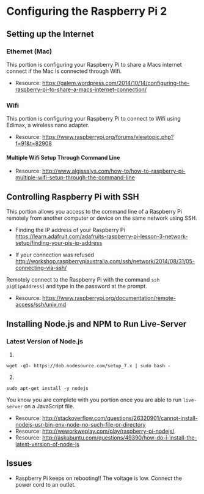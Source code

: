 # Configuring the Raspberry Pi 2

## Setting up the Internet

### Ethernet (Mac)
This portion is configuring your Raspberry Pi to share a Macs internet connect if the Mac is connected through Wifi.

- Resource: https://galem.wordpress.com/2014/10/14/configuring-the-raspberry-pi-to-share-a-macs-internet-connection/

### Wifi
This portion is configuring your Raspberry Pi to connect to Wifi using Edimax, a wireless nano adapter.

- Resource: https://www.raspberrypi.org/forums/viewtopic.php?f=91&t=82908

#### Multiple Wifi Setup Through Command Line

- Resource: http://www.algissalys.com/how-to/how-to-raspberry-pi-multiple-wifi-setup-through-the-command-line

## Controlling Raspberry Pi with SSH
This portion allows you access to the command line of a Raspberry Pi remotely from another computer or device on the same network using SSH.

- Finding the IP address of your Raspberry Pi
https://learn.adafruit.com/adafruits-raspberry-pi-lesson-3-network-setup/finding-your-pis-ip-address

- If your connection was refused
http://workshop.raspberrypiaustralia.com/ssh/network/2014/08/31/05-connecting-via-ssh/

Remotely connect to the Raspberry Pi with the command `ssh pi@[ipAddress]` and type in the password at the prompt.

- Resource: https://www.raspberrypi.org/documentation/remote-access/ssh/unix.md

## Installing Node.js and NPM to Run Live-Server

### Latest Version of Node.js
1. 
`wget -qO- https://deb.nodesource.com/setup_7.x | sudo bash -`

2. 
`sudo apt-get install -y nodejs`



You know you are complete with you portion once you are able to run `live-server` on a JavaScript file.

- Resource: http://stackoverflow.com/questions/26320901/cannot-install-nodejs-usr-bin-env-node-no-such-file-or-directory
- Resource: http://weworkweplay.com/play/raspberry-pi-nodejs/
- Resource: http://askubuntu.com/questions/49390/how-do-i-install-the-latest-version-of-node-js

## Issues
- Raspberry Pi keeps on rebooting!!
  The voltage is low. Connect the power cord to an outlet.

